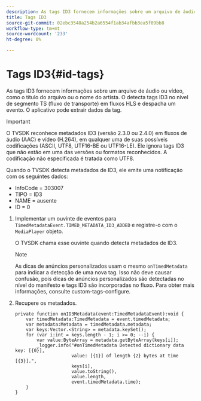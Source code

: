 ```yaml
---
description: As tags ID3 fornecem informações sobre um arquivo de áudio ou vídeo, como o título do arquivo ou o nome do artista. O detecta tags ID3 no nível de segmento TS (fluxo de transporte) em fluxos HLS e despacha um evento. O aplicativo pode extrair dados da tag.
title: Tags ID3
source-git-commit: 02ebc3548a254b2a6554f1ab34afbb3ea5f09bb8
workflow-type: tm+mt
source-wordcount: '233'
ht-degree: 0%

---
```


# Tags ID3{#id-tags}

As tags ID3 fornecem informações sobre um arquivo de áudio ou vídeo, como o título do arquivo ou o nome do artista. O detecta tags ID3 no nível de segmento TS (fluxo de transporte) em fluxos HLS e despacha um evento. O aplicativo pode extrair dados da tag.

>[!IMPORTANT]
>
>O TVSDK reconhece metadados ID3 (versão 2.3.0 ou 2.4.0) em fluxos de áudio (AAC) e vídeo (H.264), em qualquer uma de suas possíveis codificações (ASCII, UTF8, UTF16-BE ou UTF16-LE). Ele ignora tags ID3 que não estão em uma das versões ou formatos reconhecidos. A codificação não especificada é tratada como UTF8.

Quando o TVSDK detecta metadados de ID3, ele emite uma notificação com os seguintes dados:

* InfoCode = 303007
* TIPO = ID3
* NAME = ausente
* ID = 0

1. Implementar um ouvinte de eventos para `TimedMetadataEvent.TIMED_METADATA_ID3_ADDED` e registre-o com o `MediaPlayer` objeto.

   O TVSDK chama esse ouvinte quando detecta metadados de ID3.

   >[!NOTE]
   >
   >As dicas de anúncios personalizados usam o mesmo `onTimedMetadata` para indicar a detecção de uma nova tag. Isso não deve causar confusão, pois dicas de anúncios personalizados são detectadas no nível do manifesto e tags ID3 são incorporadas no fluxo. Para obter mais informações, consulte custom-tags-configure.

1. Recupere os metadados.

   ```
   private function onID3Metadata(event:TimedMetadataEvent):void { 
       var timedMetadata:TimedMetadata = event.timedMetadata; 
       var metadata:Metadata = timedMetadata.metadata; 
       var keys:Vector.<String> = metadata.keySet(); 
       for (var i:int = keys.length - 1; i >= 0; --i) { 
           var value:ByteArray = metadata.getByteArray(keys[i]); 
           _logger.info("#onTimedMetadata Detected dictionary data key: [{0}],  
                        value: [{1}] of length {2} bytes at time [{3}].",  
                        keys[i],  
                        value.toString(),  
                        value.length,  
                        event.timedMetadata.time); 
       } 
   } 
   ```
